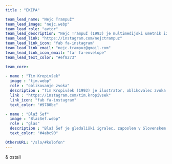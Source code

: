 ```yaml
---
title : "EKIPA"

team_lead_name: "Nejc Trampuž"
team_lead_image: "nejc.webp"
team_lead_role: "avtor"
team_lead_description: "Nejc Trampuž (1993) je multimedijski umetnik iz Slovenije, ki je diplomiral s pohvalo (Cum Laude) in prejel nagrado ALUO za magistrski študij fotografije na Akademiji za likovno umetnost in oblikovanje v Ljubljani. V zadnjih petih letih je aktivno vključen v okoljske in ekološke projekte (npr.<a href=https://another-future-entirely.com/slo/> Popolnoma drugačna prihodnost</a>), od leta 2019 pa je tudi aktivist v gibanju Mladi za podnebno pravičnost. Njegovo priljubljeno izrazno sredstvo je kolaž v kombinaciji z različnimi sodobnimi tehnologijami, mediji in pristopi. Trampuž je imel nekaj deset samostojnih in skupinskih razstav v Sloveniji in tujini, sodeloval je na mednarodnih festivalih ter prejel več nagrad za svoje delo."
team_lead_link: "https://instagram.com/nejctrampuz"
team_lead_link_icon: "fab fa-instagram"
team_lead_link_email: "nejc.trampuz@gmail.com"
team_lead_link_icon_email: "far fa-envelope"
team_lead_text_color: "#ef8273"

team_core:
            
- name : "Tim Kropivšek"
  image : "tim.webp"
  role : "oblikovanje zvoka"
  description : "Tim Kropivšek (1993) je ilustrator, oblikovalec zvoka in glasbenik. Njegova dela komentirajo človeško psiho, vrednote sodobne družbe in okoljsko nepravičnost. Magistriral je na ALUO v Ljubljani z interaktivno zvočno instalacijo Novi naravni svet. Trenutno ustvarja enigmatične zvočne pokrajine v duo projektu Bellows on Titan."
  link : "https://instagram.com/tim.kropivsek"
  link_icon: "fab fa-instagram"
  text_color: "#9780bc"

- name : "Blaž Šef"
  image : "BlazSef.webp"
  role : "glas"
  description : "Blaž Šef je gledališki igralec, zaposlen v Slovenskem mladinskem gledališču. Med ostalimi projekti prednjačijo radijske literarne oddaje, zvočne knjige, koprodukcije z ustanovami in nevladnimi organizacijami s področja uprizoritvenih umetnosti ter razvijanje programov Kulturnega središča evropskih vesoljskih tehnologij. <br><br> foto: Luka Kaše / Slovensko mladinsko gledališče"
  text_color: "#4abc90"

OthersURL: "/slo/#kolofon"
---
```


& ostali
